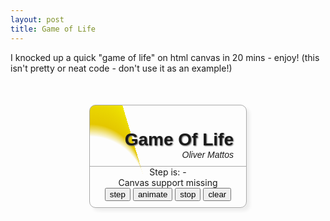 ```yaml
---
layout: post
title: Game of Life
---
```


I knocked up a quick "game of life" on html canvas in 20 mins - enjoy!  (this isn't pretty or neat code - don't use it as an example!)

<script>

var grid;
var canvas;
var aniTimer;
var stepcount;

function drawGrid() {
  var context = canvas.getContext('2d');
  for (i=0; i<20; i++)
    for (j=0; j<20; j++) {
      if (grid[getIndex(i,j)]==1)
        context.fillStyle = "rgb(255,0,0)";
      else
        context.fillStyle = "rgb(128,128,128)";
      context.fillRect(i*10, j*10, 9, 9);
    }
  document.getElementById("step").innerHTML = stepcount;
}

function initGrid()
{
  canvas = document.getElementById("grid");
  grid = new Array(400);
  clear();
    
  grid[30]=1;
  grid[50]=1;
  grid[70]=1;
  drawGrid();
}

function getIndex(i,j) {
  return (i+20)%20+20*((j+20)%20);
}

function stepGrid()
{
  stepcount++;
  newGrid = new Array(400);
  //for (i=0; i<400; i++) 
  //  newGrid[i]=0;
    
  for (i=0; i<20; i++)
    for (j=0; j<20; j++) {
      count = grid[getIndex(i-1,j-1)] + 
              grid[getIndex(i-1,j  )] +
              grid[getIndex(i-1,j+1)] +
              grid[getIndex(i  ,j-1)] + 
              grid[getIndex(i  ,j+1)] +
              grid[getIndex(i+1,j-1)] + 
              grid[getIndex(i+1,j  )] +
              grid[getIndex(i+1,j+1)];
      
      if (grid[getIndex(i,j)]==1) {
        newGrid[getIndex(i,j)] = ((count<=1)||(count>=4))?0:1;
      } else {
        newGrid[getIndex(i,j)] = (count==3)?1:0;
      }
              
    }
  grid = newGrid;
  drawGrid();
  

}

function animate() {
  aniTimer = setInterval(stepGrid, 100);
}

function stop() {
  clearInterval(aniTimer);
}

function clear() {
  for (i=0; i<400; i++) 
    grid[i]=0;
  stepcount=0;
}

function gridMove(event) {
  x=Math.floor(event.offsetX/10);
  y=Math.floor(event.offsetY/10);
  
  //if (event.button==1) 
  grid[getIndex(x,y)]= 1;
  if (event.button==2) grid[getIndex(x,y)]= 0;
  drawGrid();
}


</script>

<style>
#all {
  background: -webkit-gradient(radial, 0 0, 50, 0 140, 90, from(#f4f201), to(rgba(228, 199,0,0)), color-stop(80%, #e4c700));
  border: 1px solid #aaa;
  border-radius:10px;
  width:250px;
  text-align:center;
  margin-left:auto;
  margin-right:auto;
  margin-top:50px;
  -webkit-box-shadow: 5px 5px 5px #eee;
  padding-bottom: 10px;
}
#title {
  font-family: "Arial";
  border-bottom: 1px double #aaa;
  padding-right:20px;
  text-align:right;
}


#title h1 {
margin-bottom:0px;
padding-bottom:0px;
text-stroke: 1px #fff;
text-shadow: #666 1px 1px 2px;
}

#title h6 {
text-stroke: 1px #fff;
text-shadow: #666 1px 1px 1px
text-align:right;
margin-top:0px;
padding-top:0px;
margin-bottom:5px;
padding-bottom:5px;
}

#all canvas {
margin:10px;
}

</style>


<div id="all">
  <div id="title">
    <h1>Game Of Life</h1>
    <h6>Oliver Mattos</h6>
  </div>
  <div>Step is: <span id="step">-</span></div>
  <canvas id="grid" width="200" height="200px" onmousemove="gridMove(event)"> Canvas support missing </canvas>
  <div id="controls">
    <input type=button value="step" onclick="stepGrid();" />
    <input type=button value="animate" onclick="animate();" />
    <input type=button value="stop" onclick="stop();" />
    <input type=button value="clear" onclick="clear();" />
  </div>
</div>


<script>
initGrid();
</script>
